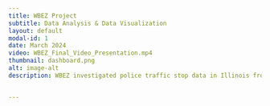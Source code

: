 ```yaml
---
title: WBEZ Project
subtitle: Data Analysis & Data Visualization
layout: default
modal-id: 1
date: March 2024
video: WBEZ_Final_Video_Presentation.mp4
thumbnail: dashboard.png
alt: image-alt
description: WBEZ investigated police traffic stop data in Illinois from 2004-2022. Our team explored the data solely from a racial perspective and enlisted the Data Science Institute to build on their analysis of the relationship between traffic stops and race as well as between additional demographics such as age, gender, and location. <br> To increase engagement and accessibility to the data, this group created two interactive dashboards consisting of visualizations and driver-to-driver comparisons across selected demographics. Users can view choropleth maps to see county-level differences, scatterplots to contrast demographic groups at the individual agency level, and sunburst charts to visualize likelihood breakdowns, shown below.


---
```


